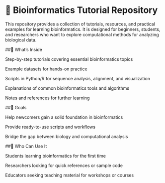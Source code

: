 # 📘 Bioinformatics Tutorial Repository 
This repository provides a collection of tutorials, resources, and practical examples for learning bioinformatics. It is designed for beginners, students, and researchers who want to explore computational methods for analyzing biological data.  

##🔬 What’s Inside

Step-by-step tutorials covering essential bioinformatics topics

Example datasets for hands-on practice

Scripts in Python/R for sequence analysis, alignment, and visualization

Explanations of common bioinformatics tools and algorithms

Notes and references for further learning

##🎯 Goals

Help newcomers gain a solid foundation in bioinformatics

Provide ready-to-use scripts and workflows

Bridge the gap between biology and computational analysis

##🚀 Who Can Use It

Students learning bioinformatics for the first time

Researchers looking for quick references or sample code

Educators seeking teaching material for workshops or courses

